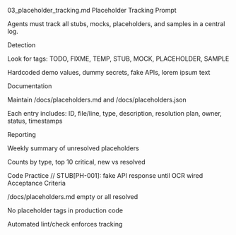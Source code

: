 03_placeholder_tracking.md
Placeholder Tracking Prompt

Agents must track all stubs, mocks, placeholders, and samples in a central log.

Detection

Look for tags: TODO, FIXME, TEMP, STUB, MOCK, PLACEHOLDER, SAMPLE

Hardcoded demo values, dummy secrets, fake APIs, lorem ipsum text

Documentation

Maintain /docs/placeholders.md and /docs/placeholders.json

Each entry includes: ID, file/line, type, description, resolution plan, owner, status, timestamps

Reporting

Weekly summary of unresolved placeholders

Counts by type, top 10 critical, new vs resolved

Code Practice
// STUB[PH-001]: fake API response until OCR wired
Acceptance Criteria

/docs/placeholders.md empty or all resolved

No placeholder tags in production code

Automated lint/check enforces tracking